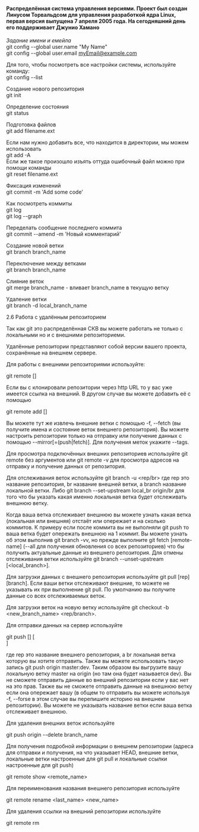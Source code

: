 #### Распределённая система управления версиями. Проект был создан Линусом Торвальдсом для управления разработкой ядра Linux, первая версия выпущена 7 апреля 2005 года. На сегодняшний день его поддерживает Джунио Хамано


*Задание имени и емейла*<br>
git config --global user.name "My Name"<br>
git config --global user.email myEmail@example.com<br>

Для того, чтобы посмотреть все настройки системы, используйте команду:<br>
git config --list<br>

Создание нового репозитория<br>
git init<br>

Определение состояния<br>
git status<br>

Подготовка файлов<br>
git add filename.ext<br>

Если нам нужно добавить все, что находится в директории, мы можем использовать<br>
git add -A<br>
Если же такое произошло изъять оттуда ошибочный файл можно при помощи команды<br>
git reset filename.ext<br>

Фиксация изменений<br>
git commit -m 'Add some code'<br>

Как посмотреть коммиты<br>
git log<br>
git log --graph<br>

Переделать сообщение последнего коммита<br>
git commit --amend -m 'Новый комментарий'<br>

Создание новой ветки<br>
git branch branch_name<br>

Переключение между ветками<br>
git branch branch_name<br>

Слияние веток<br>
git merge branch_name - вливает branch_name в текущую ветку<br>

Удаление ветки<br>
git branch -d local_branch_name<br>


2.6 Работа с удалённым репозиторием

Так как git это распределённая СКВ вы можете работать не только с локальными но и с внешними репозиториеми.

Удалённые репозитории представляют собой версии вашего проекта, сохранённые на внешнем сервере.

Для работы с внешними репозиториями используйте:

git remote [<options>]

Если вы с клонировали репозитории через http URL то у вас уже имеется ссылка на внешний. В другом случае вы можете добавить её с помощью

git remote add [<options>] <name> <adres>

Вы можете тут же извлечь внешние ветки с помощью -f, --fetch (вы получите имена и состояние веток внешнего репозитория). Вы можете настроить репозитории только на отправку или получение данных с помощью --mirror[=(push|fetch)]. Для получения меток укажите --tags.

Для просмотра подключённых внешних репозиториев используйте git remote без аргументов или git remote -v для просмотра адресов на отправку и получение данных от репозитория.

Для отслеживания веток используйте git branch -u <rep/br> где rep это название репозитория, br название внешней ветки, а branch название локальной ветки. Либо git branch --set-upstream local_br origin/br для того что бы указать какая именно локальная ветка будет отслеживать внешнюю ветку.

Когда ваша ветка отслеживает внешнюю вы можете узнать какая ветка (локальная или внешняя) отстаёт или опережает и на сколько коммитов. К примеру если после коммита вы не выполняли git push то ваша ветка будет опережать внешнюю на 1 коммит. Вы можете узнать об этом выполнив git branch -vv, но прежде выполните git fetch [remote-name] (--all для получения обновления со всех репозиториев) что бы получить актуальные данные из внешнего репозитория. Для отмены отслеживания ветки используйте git branch --unset-upstream [<local_branch>].

Для загрузки данных с внешнего репозитория используйте git pull [rep] [branch]. Если ваши ветки отслеживают внешние, то можете не указывать их при выполнение git pull. По умолчанию вы получите данные со всех отслеживаемых веток.

Для загрузки веток на новую ветку используйте git checkout -b <new_branch_name> <rep/branch>.

Для отправки данных на сервер используйте

git push [<rep>] [<br>]

где rep это название внешнего репозитория, а br локальная ветка которую вы хотите отправить. Также вы можете использовать такую запись git push origin master:dev. Таким образом вы выгрузите вашу локальную ветку master на origin (но там она будет называется dev). Вы не сможете отправить данные во внешний репозитории если у вас нет на это прав. Также вы не сможете отправить данные на внешнюю ветку если она опережает вашу (в общем то отправить вы можете используя -f, --forse в этом случае вы перепишите историю на внешнем репозитории). Вы можете не указывать название ветки если ваша ветка отслеживает внешнюю.

Для удаления внешних веток используйте

git push origin --delete branch_name

Для получения подробной информации о внешнем репозитории (адреса для отправки и получения, на что указывает HEAD, внешние ветки, локальные ветки настроенные для git pull и локальные ссылки настроенные для git push)

git remote show <remote_name>

Для переименования названия внешнего репозитория используйте

git remote rename <last_name> <new_name>

Для удаления ссылки на внешний репозитории используйте

git remote rm <name>